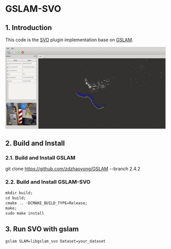 # GSLAM-SVO

## 1. Introduction

This code is the [SVO](https://github.com/uzh-rpg/rpg_svo) plugin implementation base on [GSLAM](https://github.com/zdzhaoyong/GSLAM).

![GSLAM-SVO](./data/images/gslam_svo.gif)

## 2. Build and Install
### 2.1. Build and Install GSLAM

git clone https://github.com/zdzhaoyong/GSLAM --branch 2.4.2

### 2.2. Build and Install GSLAM-SVO

```
mkdir build;
cd build;
cmake .. -DCMAKE_BUILD_TYPE=Release;
make;
sudo make install
```

## 3. Run SVO with gslam

```
gslam SLAM=libgslam_svo Dataset=your_dataset 
```
